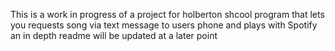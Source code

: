 This is a work in progress of a project for holberton shcool program that lets you requests song via text message to users phone and plays with Spotify
an in depth readme will be updated at a later point

